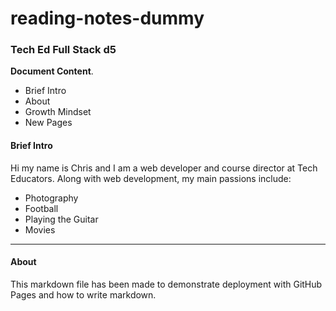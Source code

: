 # reading-notes-dummy
### Tech Ed Full Stack d5

**Document Content**.  
- Brief Intro
- About
- Growth Mindset
- New Pages

#### Brief Intro
Hi my name is Chris and I am a web developer and course director at Tech Educators.
Along with web development, my main passions include:  
- Photography
- Football
- Playing the Guitar
- Movies

***
#### About
This markdown file has been made to demonstrate deployment with GitHub Pages and how to write markdown.  


